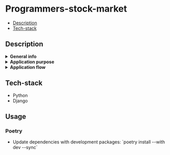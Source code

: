 # Programmers-stock-market

* [Description](#description)
* [Tech-stack](#tech-stack)


## Description
<details><summary><b>General info</b></summary>Place to link programmers and people who need some coding done</details>
<details><summary><b>Application purpose</b></summary>
Application where users can publish programming tasks and select from many offers given by programmers. After delivering solution they can accept it and pay for the job.
There will be also discussion and dispute resolutin mechanism</details>
<details><summary><b>Application flow</b></summary>
- Register and login
- Select your role: customer (C) / provider (P)
- (C) Publish a task
- (P) Find a task that suits your tech-stack and respond with price offer
- (C) Accept from programmers proposals
- (P) Prepare and publish your solution
- (C) Review the solution and accept/decline it
- (C/P) If declined discuss it or use one of the arbiters
- (C) If you have accepted the solution, pay the programmer
- (C/P) Rate each other

</details>

## Tech-stack
<ul>
<li>Python</li>
<li>Django</li>
</ul>

## Usage
### Poetry
<ul>
  <li>Update dependencies with development packages: `poetry install --with dev --sync`</li>
</ul>
